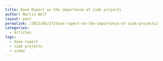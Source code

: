 ```yaml
---
title: Dave Rupert on the importance of side projects
author: Martin Wolf
layout: post
permalink: /2013/06/27/dave-rupert-on-the-importance-of-side-projects/
categories:
  - Articles
tags:
  - dave rupert
  - side projects
  - video
---
```

